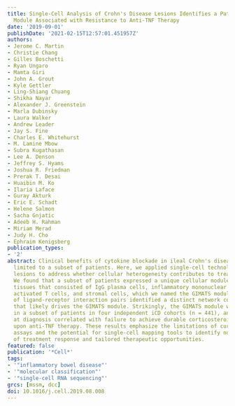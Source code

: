 ```yaml
---
title: Single-Cell Analysis of Crohn's Disease Lesions Identifies a Pathogenic Cellular
  Module Associated with Resistance to Anti-TNF Therapy
date: '2019-09-01'
publishDate: '2021-02-15T12:57:01.451957Z'
authors:
- Jerome C. Martin
- Christie Chang
- Gilles Boschetti
- Ryan Ungaro
- Mamta Giri
- John A. Grout
- Kyle Gettler
- Ling-Shiang Chuang
- Shikha Nayar
- Alexander J. Greenstein
- Marla Dubinsky
- Laura Walker
- Andrew Leader
- Jay S. Fine
- Charles E. Whitehurst
- M. Lamine Mbow
- Subra Kugathasan
- Lee A. Denson
- Jeffrey S. Hyams
- Joshua R. Friedman
- Prerak T. Desai
- Huaibin M. Ko
- Ilaria Laface
- Guray Akturk
- Eric E. Schadt
- Helene Salmon
- Sacha Gnjatic
- Adeeb H. Rahman
- Miriam Merad
- Judy H. Cho
- Ephraim Kenigsberg
publication_types:
- '2'
abstract: Clinical benefits of cytokine blockade in ileal Crohn's disease (iCD) are
  limited to a subset of patients. Here, we applied single-cell technologies to iCD
  lesions to address whether cellular heterogeneity contributes to treatment resistance.
  We found that a subset of patients expressed a unique cellular module in inflamed
  tissues that consisted of IgG plasma cells, inflammatory mononuclear phagocytes,
  activated T cells, and stromal cells, which we named the GIMATS module. Analysis
  of ligand-receptor interaction pairs identified a distinct network connectivity
  that likely drives the GIMATS module. Strikingly, the GIMATS module was also present
  in a subset of patients in four independent iCD cohorts (n = 441), and its presence
  at diagnosis correlated with failure to achieve durable corticosteroid-free remission
  upon anti-TNF therapy. These results emphasize the limitations of current diagnostic
  assays and the potential for single-cell mapping tools to identify novel biomarkers
  of treatment response and tailored therapeutic opportunities.
featured: false
publication: '*Cell*'
tags:
- '"inflammatory bowel disease"'
- '"molecular classification"'
- '"single-cell RNA sequencing"'
grcs: [mssm, dcc]
doi: 10.1016/j.cell.2019.08.008
---
```



